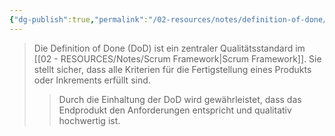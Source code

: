 ```yaml
---
{"dg-publish":true,"permalink":"/02-resources/notes/definition-of-done/","tags":["projektmanagement/vorgehensmodell/agile"],"updated":"2024-11-24T19:44:48.000+01:00"}
---
```


>Die Definition of Done (DoD) ist ein zentraler Qualitätsstandard im [[02 - RESOURCES/Notes/Scrum Framework\|Scrum Framework]]. 
Sie stellt sicher, dass alle Kriterien für die Fertigstellung eines Produkts oder Inkrements erfüllt sind.
>>Durch die Einhaltung der DoD wird gewährleistet, dass das Endprodukt den Anforderungen entspricht und qualitativ hochwertig ist.
>>